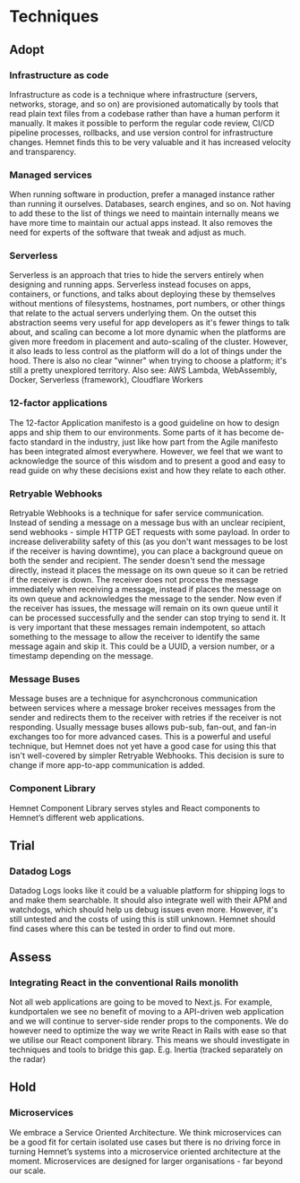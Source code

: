 # Techniques

## Adopt

### Infrastructure as code

Infrastructure as code is a technique where infrastructure (servers, networks, storage, and so on) are provisioned automatically by tools that read plain text files from a codebase rather than have a human perform it manually. It makes it possible to perform the regular code review, CI/CD pipeline processes, rollbacks, and use version control for infrastructure changes. Hemnet finds this to be very valuable and it has increased velocity and transparency.

### Managed services

When running software in production, prefer a managed instance rather than running it ourselves. Databases, search engines, and so on. Not having to add these to the list of things we need to maintain internally means we have more time to maintain our actual apps instead. It also removes the need for experts of the software that tweak and adjust as much.

### Serverless

Serverless is an approach that tries to hide the servers entirely when designing and running apps. Serverless instead focuses on apps, containers, or functions, and talks about deploying these by themselves without mentions of filesystems, hostnames, port numbers, or other things that relate to the actual servers underlying them. On the outset this abstraction seems very useful for app developers as it's fewer things to talk about, and scaling can become a lot more dynamic when the platforms are given more freedom in placement and 
auto-scaling of the cluster. However, it also leads to less control as the platform will do a lot of things under the hood. There is also no clear "winner" when trying to choose a platform; it's still a pretty unexplored territory. Also see: AWS Lambda, WebAssembly, Docker, Serverless (framework), Cloudflare Workers

### 12-factor applications

The 12-factor Application manifesto is a good guideline on how to design apps and ship them to our environments. Some parts of it has become de-facto standard in the industry, just like how part from the Agile manifesto has been integrated almost everywhere. However, we feel that we want to acknowledge the source of this wisdom and to present a good and easy to read guide on why these decisions exist and how they relate to each other.

### Retryable Webhooks

Retryable Webhooks is a technique for safer service communication. Instead of sending a message on a message bus with an unclear recipient, send webhooks - simple HTTP GET requests with some payload. In order to increase deliverability safety of this (as you don't want messages to be lost if the receiver is having downtime), you can place a background queue on both the sender and recipient. The sender doesn't send the message directly, instead it places the message on its own queue so it can be retried if the receiver is down. The 
receiver does not process the message immediately when receiving a message, instead if places the message on its own queue and acknowledges the message to the sender. Now even if the receiver has issues, the message will remain on its own queue until it can be processed successfully and the sender can stop trying to send it. It is very important that these messages remain indempotent, so attach something to the message to allow the receiver to identify the same message again and skip it. This could be a UUID, a version number, or a timestamp depending on the message.

### Message Buses

Message buses are a technique for asynchcronous communication between services where a message broker receives messages from the sender and redirects them to the receiver with retries if the receiver is not responding. Usually message buses allows pub-sub, fan-out, and fan-in exchanges too for more advanced cases. This is a powerful and useful technique, but Hemnet does not yet have a good case for using this that isn't well-covered by simpler Retryable Webhooks. This decision is sure to change if more app-to-app communication is 
added.

### Component Library

Hemnet Component Library serves styles and React components to Hemnet’s different web applications.

## Trial

### Datadog Logs 
Datadog Logs looks like it could be a valuable platform for shipping logs to and make them searchable. It should also integrate well with their APM and watchdogs, which should help us debug issues even more. However, it's still untested and the costs of using this is still unknown. Hemnet should find cases where this can be tested in order to find out more.

## Assess

### Integrating React in the conventional Rails monolith

Not all web applications are going to be moved to Next.js. For example, kundportalen we see no benefit of moving to a API-driven web application and we will continue to server-side render props to the components. We do however need to optimize the way we write React in Rails with ease so that we utilise our React component library. This means we should investigate in techniques and tools to bridge this gap. E.g. Inertia (tracked separately on the radar)

## Hold

### Microservices

We embrace a Service Oriented Architecture. We think microservices can be a good fit for certain isolated use cases but there is no driving force in turning Hemnet’s systems into a microservice oriented architecture at the moment. Microservices are designed for larger organisations - far beyond our scale.
